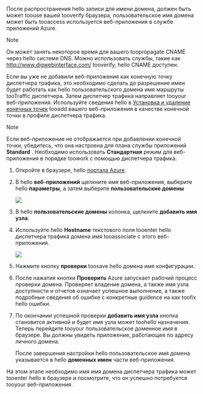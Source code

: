 После распространения hello записи для имени домена, должен быть может toouse вашей tooverify браузера, пользовательское имя домена может быть tooaccess используется веб-приложения в службе приложений Azure.

> [!NOTE]
> Он может занять некоторое время для вашего toopropagate CNAME через hello системе DNS. Можно использовать службы, такие как <a href="http://www.digwebinterface.com/">http://www.digwebinterface.com/</a> tooverify, hello CNAME доступен.
> 
> 

Если вы уже не добавили веб-приложения как конечную точку диспетчера трафика, это необходимо сделать до разрешение имен будет работать как hello пользовательского домена имя маршруты tooTraffic диспетчера. Затем диспетчер трафика направляет tooyour веб-приложения. Используйте сведения hello в [Установка и удаление конечных точек](../articles/traffic-manager/traffic-manager-endpoints.md) tooadd вашего веб-приложения в качестве конечной точки в профиле диспетчера трафика.

> [!NOTE]
> Если веб-приложение не отображается при добавлении конечной точки, убедитесь, что она настроена для плана службы приложений **Standard** . Необходимо использовать **Стандартная** режим для веб-приложения в порядке toowork с помощью диспетчера трафика.
> 
> 

1. Откройте в браузере, hello [портала Azure](https://portal.azure.com).
2. В hello **веб-приложений** щелкните имя веб-приложения, выберите hello **параметры**, а затем выберите **пользовательские домены**
   
    ![](./media/custom-dns-web-site/dncmntask-cname-6.png)
3. В hello **пользовательские домены** колонка, щелкните **добавить имя узла**.
4. Используйте hello **Hostname** текстового поля tooenter hello диспетчера трафика домена имя tooassociate с этого веб-приложения.
   
    ![](./media/custom-dns-web-site/dncmntask-cname-8.png)
5. Нажмите кнопку **проверки** toosave hello домена имя конфигурации.
6. После нажатия кнопки **Проверить** Azure запускает рабочий процесс проверки домена. Проверяет владение домена, а также имя узла доступности и отчетов означает успешное выполнение, а также подробные сведения об ошибке с конкретные guidence на как toofix hello ошибки.    
7. По окончании успешной проверки **добавить имя узла** кнопка становится активной и будет имя узла может toohello назначения. Теперь перейдите tooyour пользовательское доменное имя в браузере. Вы должны увидеть приложение, работающее по адресу личного домена. 
   
   После завершения настройки hello пользовательское имя домена указывается в hello **доменных имен** части веб-приложения.

На этом этапе необходимо имя имя домена диспетчера трафика может tooenter hello в браузере и посмотрите, что он успешно потребуется tooyour веб-приложения.

